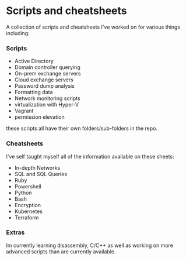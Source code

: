 # Scripts and cheatsheets

A collection of scripts and cheatsheets I've worked on for various things including:

### Scripts

 - Active Directory
 - Domain controller querying
 - On-prem exchange servers
 - Cloud exchange servers
 - Password dump analysis
 - Formatting data
 - Network monitoring scripts
 - virtualization with Hyper-V
 - Vagrant
 - permission elevation

these scripts all have their own folders/sub-folders in the repo.

### Cheatsheets
I've self taught myself all of the information available on these sheets:

 - In-depth Networks
 - SQL and SQL Queries
 - Ruby
 - Powershell
 - Python
 - Bash
 - Encryption
 - Kubernetes
 - Terraform

### Extras
Im currently learning disassembly, C/C++ as well as working on more advanced scripts than are currently available.